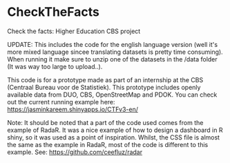 # CheckTheFacts
Check the facts: Higher Education CBS project

UPDATE: This includes the code for the english language version (well it's more mixed language sincee translating datasets is pretty time consuming). When running it make sure to unzip one of the datasets in the /data folder (It was way too large to upload..). 

This code is for a prototype made as part of an internship at the CBS (Centraal Bureau voor de Statistiek). 
This prototype includes openly available data from DUO, CBS, OpenStreetMap and PDOK. 
You can check out the current running example here: https://jasminkareem.shinyapps.io/CTFv3-en/





Note: It should be noted that a part of the code used comes from the example of RadaR. It was a nice example of how to design a dashboard in R shiny, so it was used as a point of inspiration. Whilst, the CSS file is almost the same as the example in RadaR, most of the code is different to this example. See: https://github.com/ceefluz/radar

